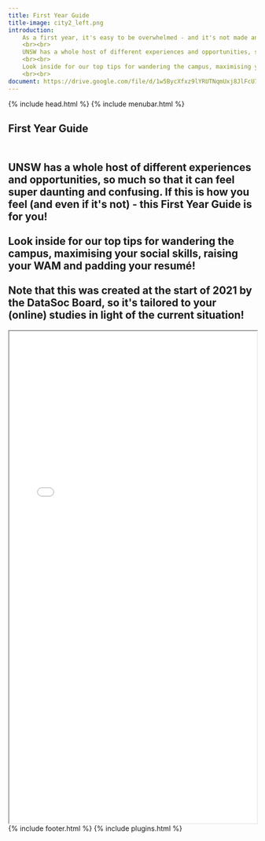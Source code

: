 ```yaml
---
title: First Year Guide
title-image: city2_left.png
introduction:
    As a first year, it's easy to be overwhelmed - and it's not made any easier by our degree!
    <br><br>
    UNSW has a whole host of different experiences and opportunities, so much so that it can feel super daunting and confusing. If this is how you feel (and even if it's not) - this <b>First Year Guide</b> is for you!
    <br><br>
    Look inside for our top tips for wandering the campus, maximising your social skills, raising your WAM and padding your resum&eacute;!
    <br><br>
document: https://drive.google.com/file/d/1w5BycXfxz9lYRUTNqmUxj8JlFcU7cx1D/preview
---
```

<html lang="en">
    {% include head.html %}
  <body>
      <!-- Hero and Navbar -->
      {% include menubar.html %}
      <!-- Introduction -->
    <section class="hero is-light is-bold">
        <div class="hero-body">
          <div class="container">
            <h1 class="title">
              First Year Guide
            </h1>
            <h2 class="subtitle">
                <br>
                UNSW has a whole host of different experiences and opportunities, so much so that it can feel super daunting and confusing. If this is how you feel (and even if it's not) - this <b>First Year Guide</b> is for you!
                <br><br>
                Look inside for our top tips for wandering the campus, maximising your social skills, raising your WAM and padding your resum&eacute;!
                <br><br>
                Note that this was created at the start of 2021 by the DataSoc Board, so it's tailored to your (online) studies in light of the current situation!
            </h2>
          </div>
        </div>
    </section>
        <div class="hero-body">
            <div class="container">
            <iframe src="{{ page.document }}" width="100%" height="1000"></iframe> 
            </div>
        </div>
        {% include footer.html %}
        {% include plugins.html %}
</body>

